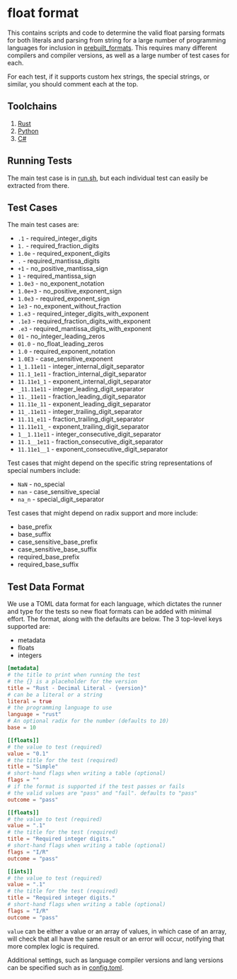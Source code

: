 # float format

This contains scripts and code to determine the valid float parsing formats for both literals and parsing from string for a large number of programming languages for inclusion in [prebuilt_formats](https://github.com/Alexhuszagh/rust-lexical/blob/main/lexical-util/src/prebuilt_formats.rs). This requires many different compilers and compiler versions, as well as a large number of test cases for each.

For each test, if it supports custom hex strings, the special strings, or similar, you should comment each at the top.

## Toolchains

1. [Rust](https://rustup.rs/)
2. [Python](https://www.python.org/downloads/)
3. [C#](https://dotnet.microsoft.com/en-us/download)

## Running Tests

The main test case is in [run.sh](/scripts/run.sh), but each individual test can easily be extracted from there.

## Test Cases

The main test cases are:
- `.1` - required_integer_digits
- `1.` - required_fraction_digits
- `1.0e` - required_exponent_digits
- `.` - required_mantissa_digits
- `+1` - no_positive_mantissa_sign
- `1` - required_mantissa_sign
- `1.0e3` - no_exponent_notation
- `1.0e+3` - no_positive_exponent_sign
- `1.0e3` - required_exponent_sign
- `1e3` - no_exponent_without_fraction
- `1.e3` - required_integer_digits_with_exponent
- `.1e3` - required_fraction_digits_with_exponent
- `.e3` - required_mantissa_digits_with_exponent
- `01` - no_integer_leading_zeros
- `01.0` - no_float_leading_zeros
- `1.0` - required_exponent_notation
- `1.0E3` - case_sensitive_exponent
- `1_1.11e11` - integer_internal_digit_separator
- `11.1_1e11` - fraction_internal_digit_separator
- `11.11e1_1` - exponent_internal_digit_separator
- `_11.11e11` - integer_leading_digit_separator
- `11._11e11` - fraction_leading_digit_separator
- `11.11e_11` - exponent_leading_digit_separator
- `11_.11e11` - integer_trailing_digit_separator
- `11.11_e11` - fraction_trailing_digit_separator
- `11.11e11_` - exponent_trailing_digit_separator
- `1__1.11e11` - integer_consecutive_digit_separator
- `11.1__1e11` - fraction_consecutive_digit_separator
- `11.11e1__1` - exponent_consecutive_digit_separator

Test cases that might depend on the specific string representations of special numbers include:
- `NaN` - no_special
- `nan` - case_sensitive_special
- `na_n` - special_digit_separator

Test cases that might depend on radix support and more include:
- base_prefix
- base_suffix
- case_sensitive_base_prefix
- case_sensitive_base_suffix
- required_base_prefix
- required_base_suffix

## Test Data Format

We use a TOML data format for each language, which dictates the runner and type for the tests so new float formats can be added with minimal effort. The format, along with the defaults are below. The 3 top-level keys supported are:
- metadata
- floats
- integers

```toml
[metadata]
# the title to print when running the test
# the {} is a placeholder for the version
title = "Rust - Decimal Literal - {version}"
# can be a literal or a string
literal = true
# the programming language to use
language = "rust"
# An optional radix for the number (defaults to 10)
base = 10

[[floats]]
# the value to test (required)
value = "0.1"
# the title for the test (required)
title = "Simple"
# short-hand flags when writing a table (optional)
flags = ""
# if the format is supported if the test passes or fails
# the valid values are "pass" and "fail". defaults to "pass"
outcome = "pass"

[[floats]]
# the value to test (required)
value = ".1"
# the title for the test (required)
title = "Required integer digits."
# short-hand flags when writing a table (optional)
flags = "I/R"
outcome = "pass"

[[ints]]
# the value to test (required)
value = ".1"
# the title for the test (required)
title = "Required integer digits."
# short-hand flags when writing a table (optional)
flags = "I/R"
outcome = "pass"
```

`value` can be either a value or an array of values, in which case of an array, will check that all have the same result or an error will occur, notifying that more complex logic is required.

Additional settings, such as language compiler versions and lang versions can be specified such as in [config.toml](/config.toml).
